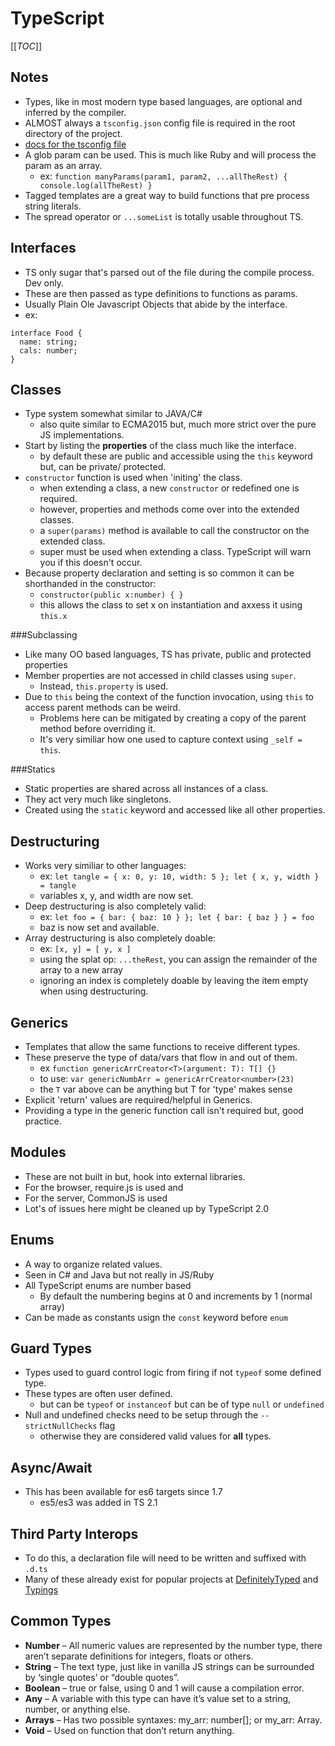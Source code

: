 # TypeScript
[[_TOC_]]

## Notes

* Types, like in most modern type based languages, are optional and inferred by the compiler.
* ALMOST always a `tsconfig.json` config file is required in the root directory of the project.
 * [docs for the tsconfig file][1]
* A glob param can be used. This is much like Ruby and will process the param as an array.
  * ex: `function manyParams(param1, param2, ...allTheRest) { console.log(allTheRest) }`
* Tagged templates are a great way to build functions that pre process string literals.
* The spread operator or `...someList` is totally usable throughout TS.

## Interfaces

* TS only sugar that's parsed out of the file during the compile process. Dev only.
* These are then passed as type definitions to functions as params.
* Usually Plain Ole Javascript Objects that abide by the interface.
* ex: 
```
interface Food {
  name: string;
  cals: number;
}
```

## Classes

* Type system somewhat similar to JAVA/C#
  * also quite similar to ECMA2015 but, much more strict over the pure JS implementations.
* Start by listing the **properties** of the class much like the interface.
  * by default these are public and accessible using the `this` keyword but, can be private/ protected.
* `constructor` function is used when 'initing' the class.
  * when extending a class, a new `constructor` or redefined one is required.
  * however, properties and methods come over into the extended classes.
  * a `super(params)` method is available to call the constructor on the extended class.
  * super must be used when extending a class. TypeScript will warn you if this doesn't occur.
* Because property declaration and setting is so common it can be shorthanded in the constructor:
  * `constructor(public x:number) { }`
  * this allows the class to set x on instantiation and axxess it using `this.x`

###Subclassing

* Like many OO based languages, TS has private, public and protected properties
* Member properties are not accessed in child classes using `super`.
  * Instead, `this.property` is used.
* Due to `this` being the context of the function invocation, using `this` to access parent methods can be weird.
  * Problems here can be mitigated by creating a copy of the parent method before overriding it.
  * It's very similiar how one used to capture context using `_self = this`.

###Statics

* Static properties are shared across all instances of a class.
* They act very much like singletons.
* Created using the `static` keyword and accessed like all other properties.

## Destructuring

* Works very similiar to other languages:
  * ex: `let tangle = { x: 0, y: 10, width: 5 }; let { x, y, width } = tangle`
  * variables x, y, and width are now set.
* Deep destructuring is also completely valid:
  * ex: `let foo = { bar: { baz: 10 } }; let { bar: { baz } } = foo`
  * baz is now set and available.
* Array destructuring is also completely doable:
  * ex: `[x, y] = [ y, x ]`
  * using the splat op: `...theRest`, you can assign the remainder of the array to a new array
  * ignoring an index is completely doable by leaving the item empty when using destructuring.

## Generics

* Templates that allow the same functions to receive different types.
* These preserve the type of data/vars that flow in and out of them.
  * ex `function genericArrCreator<T>(argument: T): T[] {}`
  * to use: `var genericNumbArr = genericArrCreator<number>(23)`
  * the `T` var above can be anything but T for 'type' makes sense
* Explicit 'return' values are required/helpful in Generics.
* Providing a type in the generic function call isn't required but, good practice.

## Modules

* These are not built in but, hook into external libraries.
* For the browser, require.js is used and
* For the server, CommonJS is used
* Lot's of issues here might be cleaned up by TypeScript 2.0

## Enums

* A way to organize related values.
* Seen in C# and Java but not really in JS/Ruby
* All TypeScript enums are number based
  * By default the numbering begins at 0 and increments by 1 (normal array)
* Can be made as constants usign the `const` keyword before `enum`

## Guard Types

* Types used to guard control logic from firing if not `typeof` some defined type.
* These types are often user defined.
  * but can be `typeof` or `instanceof` but can be of type `null` or `undefined`
* Null and undefined checks need to be setup through the `--strictNullChecks` flag
  * otherwise they are considered valid values for __all__ types.

## Async/Await

* This has been available for es6 targets since 1.7
  * es5/es3 was added in TS 2.1

## Third Party Interops

* To do this, a declaration file will need to be written and suffixed with `.d.ts`
* Many of these already exist for popular projects at [DefinitelyTyped][2] and [Typings][3]

## Common Types

* **Number** – All numeric values are represented by the number type, there aren’t separate definitions for integers, floats or others.
* **String** – The text type, just like in vanilla JS strings can be surrounded by ‘single quotes’ or “double quotes”.
* **Boolean** – true or false, using 0 and 1 will cause a compilation error.
* **Any** – A variable with this type can have it’s value set to a string, number, or anything else.
* **Arrays** – Has two possible syntaxes: my_arr: number[]; or my_arr: Array<number>.
* **Void** – Used on function that don’t return anything.

[1]: http://www.typescriptlang.org/docs/handbook/tsconfig-json.html
[2]: http://definitelytyped.org/
[3]: https://github.com/typings/typings
